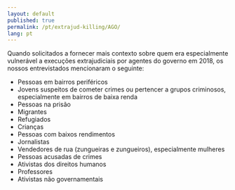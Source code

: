 ```yaml
---
layout: default
published: true
permalink: /pt/extrajud-killing/AGO/
lang: pt
---
```


Quando solicitados a fornecer mais contexto sobre quem era especialmente vulnerável a execuções extrajudiciais por agentes do governo em 2018, os nossos entrevistados mencionaram o seguinte:
-	Pessoas em bairros periféricos
-	Jovens suspeitos de cometer crimes ou pertencer a grupos criminosos, especialmente em bairros de baixa renda
-	Pessoas na prisão
-	Migrantes
-	Refugiados
-	Crianças
-	Pessoas com baixos rendimentos
-	Jornalistas
-	Vendedores de rua (zungueiras e zungueiros), especialmente mulheres
-	Pessoas acusadas de crimes
-	Ativistas dos direitos humanos
-	Professores
-	Ativistas não governamentais
